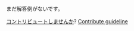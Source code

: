 
まだ解答例がないです。

[コントリビュートしませんか](https://github.com/BFEdev/BFE.dev-solutions/blob/main/typescript/implement-objectpaths-o_ja.md)?  [Contribute guideline](https://github.com/BFEdev/BFE.dev-solutions#how-to-contribute)
